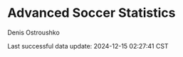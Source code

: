 # Advanced Soccer Statistics
Denis Ostroushko

<!-- gfm -->

Last successful data update: 2024-12-15 02:27:41 CST
